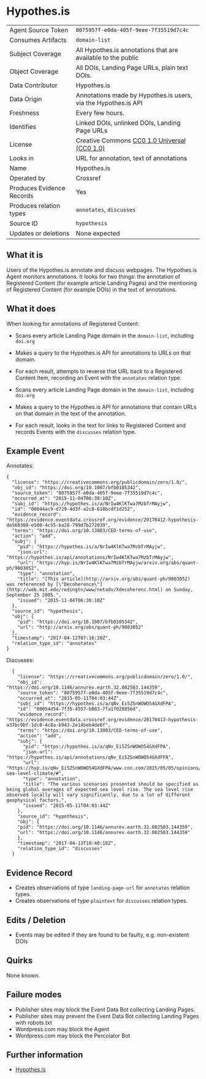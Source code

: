 # Hypothes.is

|  |  |
|---------------------------|----------------------------------------|
| Agent Source Token        | `8075957f-e0da-405f-9eee-7f35519d7c4c` |
| Consumes Artifacts        | `domain-list` |
| Subject Coverage          | All Hypothes.is annotations that are available to the public |
| Object Coverage           | All DOIs, Landing Page URLs, plain text DOIs. |
| Data Contributor          | Hypothes.is |
| Data Origin               | Annotations made by Hypothes.is users, via the Hypothes.is API |
| Freshness                 | Every few hours. |
| Identifies                | Linked DOIs, unlinked DOIs, Landing Page URLs |
| License                   | Creative Commons [CC0 1.0 Universal (CC0 1.0)](https://creativecommons.org/publicdomain/zero/1.0/) |
| Looks in                  | URL for annotation, text of annotations |
| Name                      | Hypothes.is |
| Operated by               | Crossref |
| Produces Evidence Records | Yes |
| Produces relation types   | `annotates`, `discusses` |
| Source ID                 | `hypothesis` |
| Updates or deletions      | None expected |

## What it is

Users of the Hypothes.is annotate and discuss webpages. The Hypothes.is Agent monitors annotations. It looks for two things: the annotation of Registered Content (for example article Landing Pages) and the mentioning of Registered Content (for example DOIs) in the text of annotations.

## What it does

When looking for annotations of Registered Content:

 - Scans every article Landing Page domain in the `domain-list`, including `doi.org`
 - Makes a query to the Hypothes.is API for annotations to URLs on that domain.
 - For each result, attempts to reverse that URL back to a Registered Content Item, recording an Event with the `annotates` relation type.

 - Scans every article Landing Page domain in the `domain-list`, including `doi.org`
 - Makes a query to the Hypothes.is API for annotations that contain URLs on that domain in the text of the annotation.
 - For each result, looks in the text for links to Registered Content and records Events with the `discusses` relation type.

## Example Event

Annotates:

    {
      "license": "https://creativecommons.org/publicdomain/zero/1.0/",
      "obj_id": "https://doi.org/10.1007/bfb0105342",
      "source_token": "8075957f-e0da-405f-9eee-7f35519d7c4c",
      "occurred_at": "2015-11-04T06:30:10Z",
      "subj_id": "https://hypothes.is/a/NrIw4KlKTwa7MzbTrMAyjw",
      "id": "00044ac9-d729-4d3f-a2c8-618bcdf1d252",
      "evidence_record": "https://evidence.eventdata.crossref.org/evidence/20170412-hypothesis-de560308-e500-4c55-ba28-799d7b272039",
      "terms": "https://doi.org/10.13003/CED-terms-of-use",
      "action": "add",
      "subj": {
        "pid": "https://hypothes.is/a/NrIw4KlKTwa7MzbTrMAyjw",
        "json-url": "https://hypothes.is/api/annotations/NrIw4KlKTwa7MzbTrMAyjw",
        "url": "https://hyp.is/NrIw4KlKTwa7MzbTrMAyjw/arxiv.org/abs/quant-ph/9803052",
        "type": "annotation",
        "title": "[This article](http://arxiv.org/abs/quant-ph/9803052) was referenced by [\"Decoherence\"](http://web.mit.edu/redingtn/www/netadv/Xdecoherenc.html) on Sunday, September 25 2005.",
        "issued": "2015-11-04T06:30:10Z"
      },
      "source_id": "hypothesis",
      "obj": {
        "pid": "https://doi.org/10.1007/bfb0105342",
        "url": "http://arxiv.org/abs/quant-ph/9803052"
      },
      "timestamp": "2017-04-12T07:16:20Z",
      "relation_type_id": "annotates"
    }

Discusses:

      {
        "license": "https://creativecommons.org/publicdomain/zero/1.0/",
        "obj_id": "https://doi.org/10.1146/annurev.earth.32.082503.144359",
        "source_token": "8075957f-e0da-405f-9eee-7f35519d7c4c",
        "occurred_at": "2015-05-11T04:03:44Z",
        "subj_id": "https://hypothes.is/a/qNv_Ei5ZSnWOWO54GXdFPA",
        "id": "00054d54-7f35-4557-b083-7fa1f028856d",
        "evidence_record": "https://evidence.eventdata.crossref.org/evidence/20170413-hypothesis-a37bc9bf-1dc0-4c8a-b943-2e14beb4de6f",
        "terms": "https://doi.org/10.13003/CED-terms-of-use",
        "action": "add",
        "subj": {
          "pid": "https://hypothes.is/a/qNv_Ei5ZSnWOWO54GXdFPA",
          "json-url": "https://hypothes.is/api/annotations/qNv_Ei5ZSnWOWO54GXdFPA",
          "url": "https://hyp.is/qNv_Ei5ZSnWOWO54GXdFPA/www.cnn.com/2015/05/05/opinions/sutter-sea-level-climate/#",
          "type": "annotation",
          "title": "The various scenarios presented should be specified as being global averages of expected sea level rise. The sea level rise observed locally will vary significantly, due to a lot of different geophysical factors.",
          "issued": "2015-05-11T04:03:44Z"
        },
        "source_id": "hypothesis",
        "obj": {
        "pid": "https://doi.org/10.1146/annurev.earth.32.082503.144359",
        "url": "https://doi.org/10.1146/annurev.earth.32.082503.144359"
        },
        "timestamp": "2017-04-13T10:40:18Z",
        "relation_type_id": "discusses"
      }


## Evidence Record

 - Creates observations of type `landing-page-url` for `annotates` relation types.
 - Creates observations of type `plaintext` for `discusses` relation types.

## Edits / Deletion

 - Events may be edited if they are found to be faulty, e.g. non-existent DOIs
 
## Quirks

None known.

## Failure modes

 - Publisher sites may block the Event Data Bot collecting Landing Pages.
 - Publisher sites may prevent the Event Data Bot collecting Landing Pages with robots.txt
 - Wordpress.com may block the Agent
 - Wordpress.com may block the Percolator Bot

## Further information

 - [Hypothes.is](https://hypothes.is)

